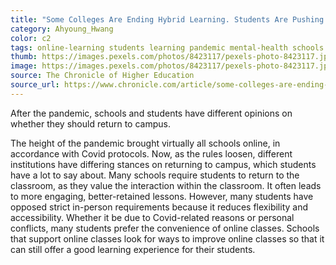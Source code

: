 ```yaml
---
title: "Some Colleges Are Ending Hybrid Learning. Students Are Pushing Back."
category: Ahyoung_Hwang
color: c2
tags: online-learning students learning pandemic mental-health schools
thumb: https://images.pexels.com/photos/8423117/pexels-photo-8423117.jpeg?auto=compress&cs=tinysrgb&w=350
image: https://images.pexels.com/photos/8423117/pexels-photo-8423117.jpeg?auto=compress&cs=tinysrgb&w=600
source: The Chronicle of Higher Education
source_url: https://www.chronicle.com/article/some-colleges-are-ending-hybrid-learning-students-are-pushing-back?cid2=gen_login_refresh&cid=gen_sign_in
---
```

After the pandemic, schools and students have different opinions on whether they should return to campus.
<!--more-->

The height of the pandemic brought virtually all schools online, in accordance with Covid protocols. Now, as the rules loosen, different institutions have differing stances on returning to campus, which students have a lot to say about. Many schools require students to return to the classroom, as they value the interaction within the classroom. It often leads to more engaging, better-retained lessons. However, many students have opposed strict in-person requirements because it reduces flexibility and accessibility. Whether it be due to Covid-related reasons or personal conflicts, many students prefer the convenience of online classes. Schools that support online classes look for ways to improve online classes so that it can still offer a good learning experience for their students. 

